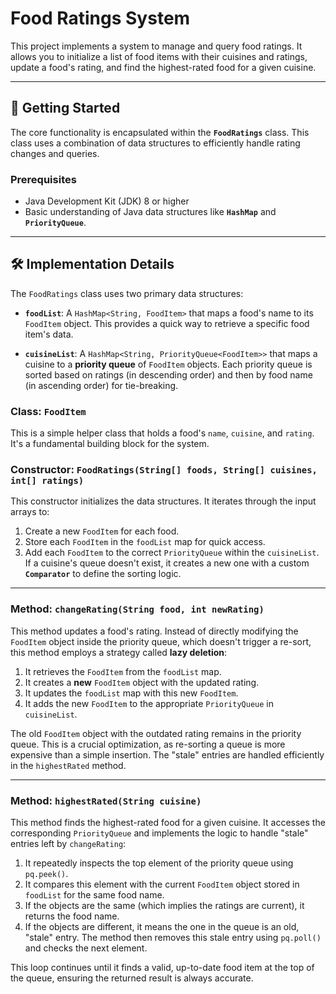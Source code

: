 # Food Ratings System

This project implements a system to manage and query food ratings. It allows you to initialize a list of food items with their cuisines and ratings, update a food's rating, and find the highest-rated food for a given cuisine.

---

## 🚀 Getting Started

The core functionality is encapsulated within the **`FoodRatings`** class. This class uses a combination of data structures to efficiently handle rating changes and queries.

### Prerequisites

* Java Development Kit (JDK) 8 or higher
* Basic understanding of Java data structures like **`HashMap`** and **`PriorityQueue`**.

---

## 🛠️ Implementation Details

The `FoodRatings` class uses two primary data structures:

* **`foodList`**: A `HashMap<String, FoodItem>` that maps a food's name to its `FoodItem` object. This provides a quick way to retrieve a specific food item's data.

* **`cuisineList`**: A `HashMap<String, PriorityQueue<FoodItem>>` that maps a cuisine to a **priority queue** of `FoodItem` objects. Each priority queue is sorted based on ratings (in descending order) and then by food name (in ascending order) for tie-breaking.

### Class: `FoodItem`

This is a simple helper class that holds a food's `name`, `cuisine`, and `rating`. It's a fundamental building block for the system.

### Constructor: `FoodRatings(String[] foods, String[] cuisines, int[] ratings)`

This constructor initializes the data structures. It iterates through the input arrays to:
1.  Create a new `FoodItem` for each food.
2.  Store each `FoodItem` in the `foodList` map for quick access.
3.  Add each `FoodItem` to the correct `PriorityQueue` within the `cuisineList`. If a cuisine's queue doesn't exist, it creates a new one with a custom **`Comparator`** to define the sorting logic.

---

### Method: `changeRating(String food, int newRating)`

This method updates a food's rating. Instead of directly modifying the `FoodItem` object inside the priority queue, which doesn't trigger a re-sort, this method employs a strategy called **lazy deletion**:

1.  It retrieves the `FoodItem` from the `foodList` map.
2.  It creates a **new** `FoodItem` object with the updated rating.
3.  It updates the `foodList` map with this new `FoodItem`.
4.  It adds the new `FoodItem` to the appropriate `PriorityQueue` in `cuisineList`.

The old `FoodItem` object with the outdated rating remains in the priority queue. This is a crucial optimization, as re-sorting a queue is more expensive than a simple insertion. The "stale" entries are handled efficiently in the `highestRated` method.

---

### Method: `highestRated(String cuisine)`

This method finds the highest-rated food for a given cuisine. It accesses the corresponding `PriorityQueue` and implements the logic to handle "stale" entries left by `changeRating`:

1.  It repeatedly inspects the top element of the priority queue using `pq.peek()`.
2.  It compares this element with the current `FoodItem` object stored in `foodList` for the same food name.
3.  If the objects are the same (which implies the ratings are current), it returns the food name.
4.  If the objects are different, it means the one in the queue is an old, "stale" entry. The method then removes this stale entry using `pq.poll()` and checks the next element.

This loop continues until it finds a valid, up-to-date food item at the top of the queue, ensuring the returned result is always accurate.
